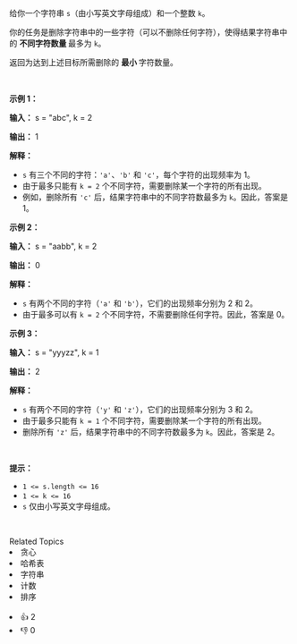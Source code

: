 <p>给你一个字符串 <code>s</code>（由小写英文字母组成）和一个整数 <code>k</code>。</p>

<p>你的任务是删除字符串中的一些字符（可以不删除任何字符），使得结果字符串中的&nbsp;<strong>不同字符数量&nbsp;</strong>最多为 <code>k</code>。</p>

<p>返回为达到上述目标所需删除的&nbsp;<strong>最小&nbsp;</strong>字符数量。</p>

<p>&nbsp;</p>

<p><strong class="example">示例 1：</strong></p>

<div class="example-block"> 
 <p><strong>输入：</strong> <span class="example-io">s = "abc", k = 2</span></p> 
</div>

<p><strong>输出：</strong> <span class="example-io">1</span></p>

<p><strong>解释：</strong></p>

<ul> 
 <li><code>s</code> 有三个不同的字符：<code>'a'</code>、<code>'b'</code> 和 <code>'c'</code>，每个字符的出现频率为 1。</li> 
 <li>由于最多只能有 <code>k = 2</code> 个不同字符，需要删除某一个字符的所有出现。</li> 
 <li>例如，删除所有 <code>'c'</code> 后，结果字符串中的不同字符数最多为 <code>k</code>。因此，答案是 1。</li> 
</ul>

<p><strong class="example">示例 2：</strong></p>

<div class="example-block"> 
 <p><strong>输入：</strong> <span class="example-io">s = "aabb", k = 2</span></p> 
</div>

<p><strong>输出：</strong> <span class="example-io">0</span></p>

<p><strong>解释：</strong></p>

<ul> 
 <li><code>s</code> 有两个不同的字符（<code>'a'</code> 和 <code>'b'</code>），它们的出现频率分别为 2 和 2。</li> 
 <li>由于最多可以有 <code>k = 2</code> 个不同字符，不需要删除任何字符。因此，答案是 0。</li> 
</ul>

<p><strong class="example">示例 3：</strong></p>

<div class="example-block"> 
 <p><strong>输入：</strong> <span class="example-io">s = "yyyzz", k = 1</span></p> 
</div>

<p><strong>输出：</strong> <span class="example-io">2</span></p>

<p><strong>解释：</strong></p>

<ul> 
 <li><code>s</code> 有两个不同的字符（<code>'y'</code> 和 <code>'z'</code>），它们的出现频率分别为 3 和 2。</li> 
 <li>由于最多只能有 <code>k = 1</code> 个不同字符，需要删除某一个字符的所有出现。</li> 
 <li>删除所有 <code>'z'</code> 后，结果字符串中的不同字符数最多为 <code>k</code>。因此，答案是 2。</li> 
</ul>

<p>&nbsp;</p>

<p><strong>提示：</strong></p>

<ul> 
 <li><code>1 &lt;= s.length &lt;= 16</code></li> 
 <li><code>1 &lt;= k &lt;= 16</code></li> 
 <li><code>s</code> 仅由小写英文字母组成。</li> 
</ul>

<p>&nbsp;</p>

<div><div>Related Topics</div><div><li>贪心</li><li>哈希表</li><li>字符串</li><li>计数</li><li>排序</li></div></div><br><div><li>👍 2</li><li>👎 0</li></div>